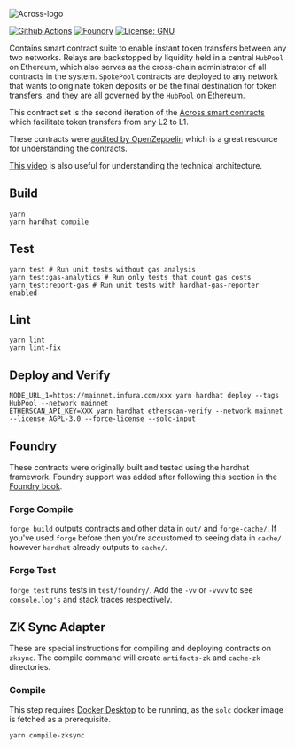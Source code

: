 ![Across-logo](https://raw.githubusercontent.com/across-protocol/frontend-v2/master/src/assets/across-logo-v2.svg)

[![Github Actions][gha-badge]][gha] [![Foundry][foundry-badge]][foundry]
[![License: GNU][license-badge]][license]

[gha]: https://github.com/PaulRBerg/foundry-template/actions
[gha-badge]: https://github.com/PaulRBerg/foundry-template/actions/workflows/ci.yml/badge.svg
[foundry]: https://getfoundry.sh/
[foundry-badge]: https://img.shields.io/badge/Built%20with-Foundry-FFDB1C.svg
[license]: https://opensource.org/licenses/GNU
[license-badge]: https://img.shields.io/badge/License-GNU-blue.svg

Contains smart contract suite to enable instant token transfers between any two networks. Relays are backstopped by
liquidity held in a central `HubPool` on Ethereum, which also serves as the cross-chain administrator of all contracts in the
system. `SpokePool` contracts are deployed to any network that wants to originate token deposits or be the final
destination for token transfers, and they are all governed by the `HubPool` on Ethereum.

This contract set is the second iteration of the [Across smart contracts](https://github.com/across-protocol/across-smart-contracts)
which facilitate token transfers from any L2 to L1.

These contracts were [audited by OpenZeppelin](https://blog.openzeppelin.com/uma-across-v2-audit/) which is a great resource for understanding the contracts.

[This video](https://www.youtube.com/watch?v=iuxf6Crv8MI) is also useful for understanding the technical architecture.

## Build

```shell
yarn
yarn hardhat compile
```

## Test

```shell
yarn test # Run unit tests without gas analysis
yarn test:gas-analytics # Run only tests that count gas costs
yarn test:report-gas # Run unit tests with hardhat-gas-reporter enabled
```

## Lint

```shell
yarn lint
yarn lint-fix
```

## Deploy and Verify

```shell
NODE_URL_1=https://mainnet.infura.com/xxx yarn hardhat deploy --tags HubPool --network mainnet
ETHERSCAN_API_KEY=XXX yarn hardhat etherscan-verify --network mainnet --license AGPL-3.0 --force-license --solc-input
```

## Foundry

These contracts were originally built and tested using the hardhat framework. Foundry support was added after following
this section in the [Foundry book](https://book.getfoundry.sh/config/hardhat?highlight=hardhat#use-foundry-in-an-existing-hardhat-project).

### Forge Compile

`forge build` outputs contracts and other data in `out/` and `forge-cache/`. If you've used `forge` before then you're
accustomed to seeing data in `cache/` however `hardhat` already outputs to `cache/`.

### Forge Test

`forge test` runs tests in `test/foundry/`. Add the `-vv` or `-vvvv` to see `console.log's` and stack traces
respectively.

## ZK Sync Adapter

These are special instructions for compiling and deploying contracts on `zksync`. The compile command will create `artifacts-zk` and `cache-zk` directories.

### Compile

This step requires [Docker Desktop](https://www.docker.com/products/docker-desktop/) to be running, as the `solc` docker image is fetched as a prerequisite.

`yarn compile-zksync`
